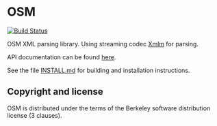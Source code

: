 OSM
=============================

[![Build Status](https://travis-ci.org/aluuu/osm.svg?branch=master)](https://travis-ci.org/aluuu/osm)

OSM XML parsing library. Using streaming codec [Xmlm](http://erratique.ch/software/xmlm) for parsing.

API documentation can be found [here](http://aluuu.husa.su/osm/).

See the file [INSTALL.md](INSTALL.md) for building and installation
instructions.

Copyright and license
---------------------

OSM is distributed under the terms of the Berkeley software distribution
license (3 clauses).
